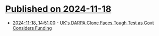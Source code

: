 # [Published on 2024-11-18](index.md)

* [2024-11-18, 14:51:00](https://soylentnews.org/article.pl?sid=24/11/18/043217&from=rss) - [UK's DARPA Clone Faces Tough Test as Govt Considers Funding](https://soylentnews.org/article.pl?sid=24/11/18/043217&from=rss)
